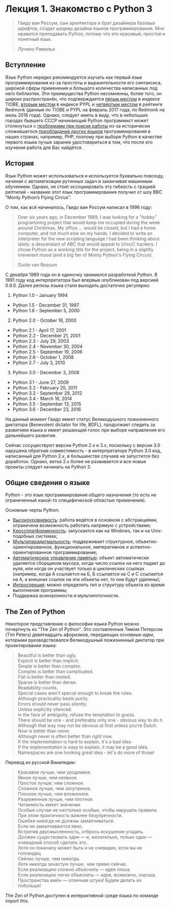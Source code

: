 # Лекция 1. Знакомство с Python 3

> Гвидо ван Россум, сын архитектора и брат дизайнера базовых шрифтов, создал шедевр дизайна языков программирования. Мне нравится преподавать Python, потому что это красивый, простой и понятный язык. 
>
> <cite>Лучано Рамальо</cite>

## Вступление

Язык Python нередко рекомендуется изучать как первый язык программирования из-за простоты и выразительности его синтаксиса, широкой сферы применения и большого количества написанных под него библиотек. 
Эти преимущества Python несомненны, более того, он широко распространён, что подтверждается [пятым местом](http://www.tiobe.com/tiobe-index/) в индексе TIOBE, [вторым местом](http://pypl.github.io/PYPL.html) в индексе PYPL и [четвёртым местом](http://redmonk.com/sogrady/2016/07/20/language-rankings-6-16/) в рейтинге Redmonk (данные по TIOBE и PYPL на февраль 2017 года, по Redmonk на июль 2016 года).
Однако, следует иметь в виду, что в небольших городах бывшего СССР начинающий Python программист может столкнуться с [проблемами при поиске работы](https://habrahabr.ru/post/322332/) из-за исторически сложившегося [преобладания других языков](https://habrahabr.ru/company/hh/blog/318450/) программирования в наших странах, например, PHP, поэтому при выборе Python в качестве первого языка лучше заранее удостовериться в том, что после его изучения работа для Вас найдётся.

## История

Язык Python может использоваться и используется буквально повсюду, начиная с автоматизации рутинных задач и заканчивая машинным обучением. Однако, не стоит ассоциировать эту гибкость с грацией рептилий - название этот язык программирования получил от шоу BBC “Monty Python’s Flying Circus”.

О том, как всё начиналось, Гвидо ван Россум написал в 1996 году:

> Over six years ago, in December 1989, I was looking for a "hobby" programming project that would keep me occupied during the week around Christmas. My office ... would be closed, but I had a home computer, and not much else on my hands. I decided to write an interpreter for the new scripting language I had been thinking about lately: a descendant of ABC that would appeal to Unix/C hackers. I chose Python as a working title for the project, being in a slightly irreverent mood (and a big fan of Monty Python's Flying Circus).
>
> Guido van Rossum  

С декабря 1989 года он в одиночку занимался разработкой Python. В 1991 году код интерпретатора был впервые опубликован под версией 0.9.0. Далее релизы языка стали выходить достаточно регулярно:

1. Python 1.0 - January 1994
  * Python 1.5 - December 31, 1997
  * Python 1.6 - September 5, 2000  
2. Python 2.0 - October 16, 2000
  * Python 2.1 - April 17, 2001
  * Python 2.2 - December 21, 2001
  * Python 2.3 - July 29, 2003
  * Python 2.4 - November 30, 2004
  * Python 2.5 - September 19, 2006
  * Python 2.6 - October 1, 2008
  * Python 2.7 - July 3, 2010  
3. Python 3.0 - December 3, 2008
  * Python 3.1 - June 27, 2009
  * Python 3.2 - February 20, 2011
  * Python 3.3 - September 29, 2012
  * Python 3.4 - March 16, 2014
  * Python 3.5 - September 13, 2015
  * Python 3.6 - December 23, 2016
  
На данный момент Гвидо имеет статус Великодушного пожизненного диктатора (Benevolent dictator for life, BDFL), продолжает следить за развитием языка и имеет решающий голос при выборе направления его дальнейшего развития.

Сейчас сосуществуют версии Python 2.x и 3.x, поскольку с версии 3.0 нарушена обратная совместимость - в интерпретаторе Python 3.0 код, написанный для Python 2.x, в большинстве случаев не запустится без доработок. Однако, ветка 2.x более не развивается и все новые проекты следует начинать на Python 3. 

## Общие сведения о языке

Python - это язык программирования общего назначения (то есть не ограниченный какой-то специфической областью применения). 

Основные черты Python:

* [Высокоуровневость](https://ru.wikipedia.org/wiki/%D0%92%D1%8B%D1%81%D0%BE%D0%BA%D0%BE%D1%83%D1%80%D0%BE%D0%B2%D0%BD%D0%B5%D0%B2%D1%8B%D0%B9_%D1%8F%D0%B7%D1%8B%D0%BA_%D0%BF%D1%80%D0%BE%D0%B3%D1%80%D0%B0%D0%BC%D0%BC%D0%B8%D1%80%D0%BE%D0%B2%D0%B0%D0%BD%D0%B8%D1%8F): работа ведётся в основном с абстракциями, ограничена возможность работать напрямую с устройствами;
* [Кроссплатформенность](https://ru.wikipedia.org/wiki/%D0%9A%D1%80%D0%BE%D1%81%D1%81%D0%BF%D0%BB%D0%B0%D1%82%D1%84%D0%BE%D1%80%D0%BC%D0%B5%D0%BD%D0%BD%D0%BE%D1%81%D1%82%D1%8C): запускается как на Windows, так и на Unix-подобных системах;
* [Мультипарадигмальность](https://ru.wikipedia.org/wiki/%D0%9C%D1%83%D0%BB%D1%8C%D1%82%D0%B8%D0%BF%D0%B0%D1%80%D0%B0%D0%B4%D0%B8%D0%B3%D0%BC%D0%B0%D0%BB%D1%8C%D0%BD%D1%8B%D0%B9_%D1%8F%D0%B7%D1%8B%D0%BA_%D0%BF%D1%80%D0%BE%D0%B3%D1%80%D0%B0%D0%BC%D0%BC%D0%B8%D1%80%D0%BE%D0%B2%D0%B0%D0%BD%D0%B8%D1%8F): поддерживает структурное, объектно-ориентированное, функциональное, императивное и аспектно-ориентированное программирование;
* [Автоматическое управление памятью](https://ru.wikipedia.org/wiki/%D0%A1%D0%B1%D0%BE%D1%80%D0%BA%D0%B0_%D0%BC%D1%83%D1%81%D0%BE%D1%80%D0%B0): объект автоматически удаляется сборщиком мусора, когда число ссылок на него падает до нуля, или когда он участвует только в циклических ссылках (например, когда А ссылается на Б, Б ссылается на С и С ссылается на А, а внешних ссылок на эти объекты нет, то они будут удалены);
* [Интроспекция](https://ru.wikipedia.org/wiki/%D0%98%D0%BD%D1%82%D1%80%D0%BE%D1%81%D0%BF%D0%B5%D0%BA%D1%86%D0%B8%D1%8F_(%D0%BF%D1%80%D0%BE%D0%B3%D1%80%D0%B0%D0%BC%D0%BC%D0%B8%D1%80%D0%BE%D0%B2%D0%B0%D0%BD%D0%B8%D0%B5)): можно определить тип и структуру объекта во время выполнения программы;
* Поддержка асинхронности и мультипоточности.

## The Zen of Python

Некоторое представление о философии языка Python можно почерпнуть из "The Zen of Python". Это составленные Тимом Питерсом (Tim Peters) девятнадцать афоризмов, передающих основные идеи, которыми руководствовался Великодушный пожизненный диктатор при проектировании языка:

> Beautiful is better than ugly.  
> Explicit is better than implicit.  
> Simple is better than complex.  
> Complex is better than complicated.  
> Flat is better than nested.  
> Sparse is better than dense.  
> Readability counts.  
> Special cases aren't special enough to break the rules.  
> Although practicality beats purity.  
> Errors should never pass silently.  
> Unless explicitly silenced.  
> In the face of ambiguity, refuse the temptation to guess.  
> There should be one - and preferably only one - obvious way to do it.  
> Although that way may not be obvious at first unless you're Dutch.  
> Now is better than never.  
> Although never is often better than *right* now.  
> If the implementation is hard to explain, it's a bad idea.  
> If the implementation is easy to explain, it may be a good idea.  
> Namespaces are one honking great idea - let's do more of those!  

Перевод из русской Википедии:

> Красивое лучше, чем уродливое.  
> Явное лучше, чем неявное.  
> Простое лучше, чем сложное.  
> Сложное лучше, чем запутанное.  
> Плоское лучше, чем вложенное.  
> Разреженное лучше, чем плотное.  
> Читаемость имеет значение.  
> Особые случаи не настолько особые, чтобы нарушать правила.  
> При этом практичность важнее безупречности.  
> Ошибки никогда не должны замалчиваться.  
> Если не замалчиваются явно.  
> Встретив двусмысленность, отбрось искушение угадать.  
> Должен существовать один — и, желательно, только один — очевидный способ сделать это.  
> Хотя он поначалу может быть и не очевиден, если вы не голландец.  
> Сейчас лучше, чем никогда.  
> Хотя никогда зачастую лучше, чем прямо сейчас.  
> Если реализацию сложно объяснить — идея плоха.  
> Если реализацию легко объяснить — идея, возможно, хороша.  
> Пространства имён — отличная штука! Будем делать их побольше!  

The Zen of Python доступен в интерактивной среде языка по команде import this.



